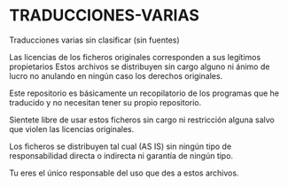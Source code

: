 # TRADUCCIONES-VARIAS
Traducciones varias sin clasificar (sin fuentes)

Las licencias de los ficheros originales corresponden a sus legítimos propietarios
Estos archivos se distribuyen sin cargo alguno ni ánimo de lucro no anulando en
ningún caso los derechos originales.

Este repositorio es básicamente un recopilatorio de los programas que he traducido
y no necesitan tener su propio repositorio.

Sientete libre de usar estos ficheros sin cargo ni restricción alguna salvo que 
violen las licencias originales.

Los ficheros se distribuyen tal cual (AS IS) sin ningún tipo de responsabilidad
directa o indirecta ni garantía de ningún tipo.

Tu eres el único responsable del uso que des a estos archivos.
